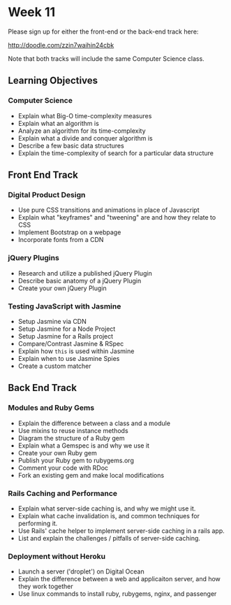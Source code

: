 # Week 11

Please sign up for either the front-end or the back-end track here:

http://doodle.com/zzin7waihin24cbk

Note that both tracks will include the same Computer Science class.

## Learning Objectives

### Computer Science

- Explain what Big-O time-complexity measures
- Explain what an algorithm is
- Analyze an algorithm for its time-complexity
- Explain what a divide and conquer algorithm is
- Describe a few basic data structures
- Explain the time-complexity of search for a particular data structure

## Front End Track

### Digital Product Design

- Use pure CSS transitions and animations in place of Javascript
- Explain what "keyframes" and "tweening" are and how they relate to CSS
- Implement Bootstrap on a webpage
- Incorporate fonts from a CDN

### jQuery Plugins

- Research and utilize a published jQuery Plugin
- Describe basic anatomy of a jQuery Plugin
- Create your own jQuery Plugin

### Testing JavaScript with Jasmine

- Setup Jasmine via CDN
- Setup Jasmine for a Node Project
- Setup Jasmine for a Rails project
- Compare/Contrast Jasmine & RSpec
- Explain how `this` is used within Jasmine
- Explain when to use Jasmine Spies
- Create a custom matcher

## Back End Track

### Modules and Ruby Gems

- Explain the difference between a class and a module
- Use mixins to reuse instance methods
- Diagram the structure of a Ruby gem
- Explain what a Gemspec is and why we use it
- Create your own Ruby gem
- Publish your Ruby gem to rubygems.org
- Comment your code with RDoc
- Fork an existing gem and make local modifications

### Rails Caching and Performance

* Explain what server-side caching is, and why we might use it.
* Explain what cache invalidation is, and common techniques for performing it.
* Use Rails' cache helper to implement server-side caching in a rails app.
* List and explain the challenges / pitfalls of server-side caching.

### Deployment without Heroku

* Launch a server ('droplet') on Digital Ocean
* Explain the difference between a web and applicaiton server, and how they work
  together
* Use linux commands to install ruby, rubygems, nginx, and passenger
